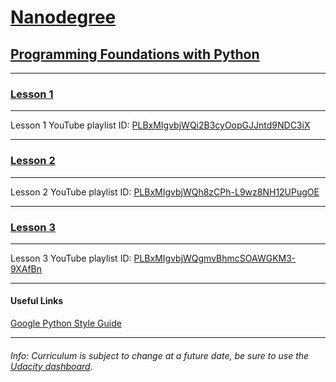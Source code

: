 # [Nanodegree](https://www.udacity.com/nanodegree)

## [Programming Foundations with Python](https://www.udacity.com/course/ud036)
---

### [Lesson 1](https://www.udacity.com/course/viewer#!/c-ud036/l-993460168/m-1015728585)
---

 Lesson 1 YouTube playlist ID: [PLBxMIgvbjWQi2B3cyOopGJJntd9NDC3iX](https://www.youtube.com/playlist?list=PLBxMIgvbjWQi2B3cyOopGJJntd9NDC3iX)
 
___

### [Lesson 2](https://www.udacity.com/course/viewer#!/c-ud036/l-1004409226/)
---

 Lesson 2 YouTube playlist ID: [PLBxMIgvbjWQh8zCPh-L9wz8NH12UPugOE](https://www.youtube.com/playlist?list=PLBxMIgvbjWQh8zCPh-L9wz8NH12UPugOE)
 
___

### [Lesson 3](https://www.udacity.com/course/viewer#!/c-ud036/l-997889780)
---

 Lesson 3 YouTube playlist ID: [PLBxMIgvbjWQgmvBhmcSOAWGKM3-9XAfBn](https://www.youtube.com/playlist?list=PLBxMIgvbjWQgmvBhmcSOAWGKM3-9XAfBn)
 
___

#### Useful Links

[Google Python Style Guide](http://google-styleguide.googlecode.com/svn/trunk/pyguide.html)

___

###### Info: Curriculum is subject to change at a future date, be sure to use the [Udacity dashboard](https://www.udacity.com/me#!/).
